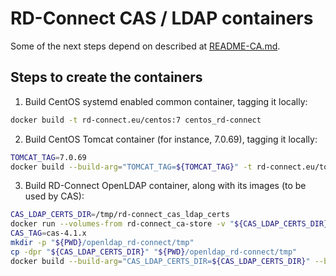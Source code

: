 RD-Connect CAS / LDAP containers
================================

Some of the next steps depend on described at [README-CA.md](README-CA.md).

Steps to create the containers
--------------------------------

1. Build CentOS systemd enabled common container, tagging it locally:

```bash
docker build -t rd-connect.eu/centos:7 centos_rd-connect
```

2. Build CentOS Tomcat container (for instance, 7.0.69), tagging it locally:

```bash
TOMCAT_TAG=7.0.69
docker build --build-arg="TOMCAT_TAG=${TOMCAT_TAG}" -t rd-connect.eu/tomcat:${TOMCAT_TAG} -t rd-connect.eu/tomcat:7 tomcat_rd-connect
```

3. Build RD-Connect OpenLDAP container, along with its images (to be used by CAS):

```bash
CAS_LDAP_CERTS_DIR=/tmp/rd-connect_cas_ldap_certs
docker run --volumes-from rd-connect_ca-store -v "${CAS_LDAP_CERTS_DIR}":/tmp/rd-connect_certs rd-connect.eu/rd-connect_ca cas-ldap
CAS_TAG=cas-4.1.x
mkdir -p "${PWD}/openldap_rd-connect/tmp"
cp -dpr "${CAS_LDAP_CERTS_DIR}" "${PWD}/openldap_rd-connect/tmp"
docker build --build-arg="CAS_LDAP_CERTS_DIR=${CAS_LDAP_CERTS_DIR}" --build-arg="CASBRANCH=${CAS_TAG}" -t rd-connect.eu/cas-ldap:${CAS_TAG} openldap_rd-connect
```
